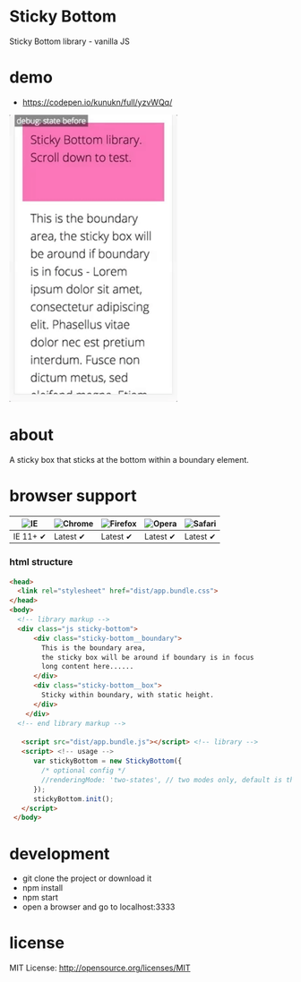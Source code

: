 # Sticky Bottom
Sticky Bottom library - vanilla JS

# demo
* https://codepen.io/kunukn/full/yzvWQq/

<img src="https://github.com/kunukn/sticky-bottom/blob/master/media/sticky-bottom.gif?raw=true" width="300">

# about
A sticky box that sticks at the bottom within a boundary element.

# browser support

![IE](https://cloud.githubusercontent.com/assets/398893/3528325/20373e76-078e-11e4-8e3a-1cb86cf506f0.png) | ![Chrome](https://cloud.githubusercontent.com/assets/398893/3528328/23bc7bc4-078e-11e4-8752-ba2809bf5cce.png) | ![Firefox](https://cloud.githubusercontent.com/assets/398893/3528329/26283ab0-078e-11e4-84d4-db2cf1009953.png) | ![Opera](https://cloud.githubusercontent.com/assets/398893/3528330/27ec9fa8-078e-11e4-95cb-709fd11dac16.png) | ![Safari](https://cloud.githubusercontent.com/assets/398893/3528331/29df8618-078e-11e4-8e3e-ed8ac738693f.png)
--- | --- | --- | --- | --- |
IE 11+ ✔ | Latest ✔ | Latest ✔ | Latest ✔ | Latest ✔ |


### html structure

```html
<head>  
  <link rel="stylesheet" href="dist/app.bundle.css">  
</head>
<body>
  <!-- library markup -->
  <div class="js sticky-bottom">
      <div class="sticky-bottom__boundary">
        This is the boundary area, 
        the sticky box will be around if boundary is in focus
        long content here......
      </div>
      <div class="sticky-bottom__box">
        Sticky within boundary, with static height.
      </div>
    </div>
  <!-- end library markup -->
                
   <script src="dist/app.bundle.js"></script> <!-- library -->
   <script> <!-- usage -->
      var stickyBottom = new StickyBottom({
        /* optional config */        
        //renderingMode: 'two-states', // two modes only, default is three-states
      });
      stickyBottom.init();
   </script> 
 </body>
```


# development
* git clone the project or download it
* npm install
* npm start
* open a browser and go to localhost:3333


# license

MIT License: http://opensource.org/licenses/MIT
